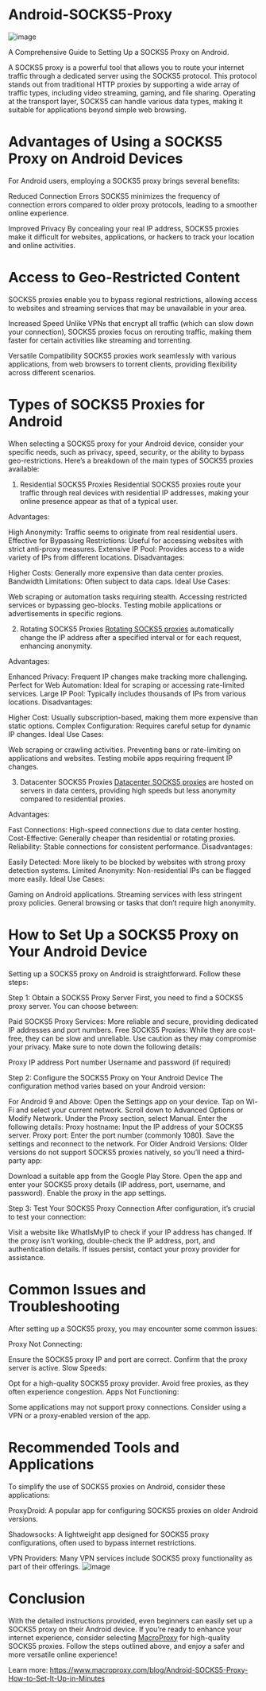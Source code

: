 # Android-SOCKS5-Proxy
![image](https://github.com/user-attachments/assets/ad13c0ee-93fa-4d80-843b-7e20c19f55b6)

A Comprehensive Guide to Setting Up a SOCKS5 Proxy on Android.

A SOCKS5 proxy is a powerful tool that allows you to route your internet traffic through a dedicated server using the SOCKS5 protocol. This protocol stands out from traditional HTTP proxies by supporting a wide array of traffic types, including video streaming, gaming, and file sharing. Operating at the transport layer, SOCKS5 can handle various data types, making it suitable for applications beyond simple web browsing.

# Advantages of Using a SOCKS5 Proxy on Android Devices
For Android users, employing a SOCKS5 proxy brings several benefits:

Reduced Connection Errors
SOCKS5 minimizes the frequency of connection errors compared to older proxy protocols, leading to a smoother online experience.

Improved Privacy
By concealing your real IP address, SOCKS5 proxies make it difficult for websites, applications, or hackers to track your location and online activities.

# Access to Geo-Restricted Content
SOCKS5 proxies enable you to bypass regional restrictions, allowing access to websites and streaming services that may be unavailable in your area.

Increased Speed
Unlike VPNs that encrypt all traffic (which can slow down your connection), SOCKS5 proxies focus on rerouting traffic, making them faster for certain activities like streaming and torrenting.

Versatile Compatibility
SOCKS5 proxies work seamlessly with various applications, from web browsers to torrent clients, providing flexibility across different scenarios.

# Types of SOCKS5 Proxies for Android
When selecting a SOCKS5 proxy for your Android device, consider your specific needs, such as privacy, speed, security, or the ability to bypass geo-restrictions. Here’s a breakdown of the main types of SOCKS5 proxies available:

1. Residential SOCKS5 Proxies
Residential SOCKS5 proxies route your traffic through real devices with residential IP addresses, making your online presence appear as that of a typical user.

Advantages:

High Anonymity: Traffic seems to originate from real residential users.
Effective for Bypassing Restrictions: Useful for accessing websites with strict anti-proxy measures.
Extensive IP Pool: Provides access to a wide variety of IPs from different locations.
Disadvantages:

Higher Costs: Generally more expensive than data center proxies.
Bandwidth Limitations: Often subject to data caps.
Ideal Use Cases:

Web scraping or automation tasks requiring stealth.
Accessing restricted services or bypassing geo-blocks.
Testing mobile applications or advertisements in specific regions.

2. Rotating SOCKS5 Proxies
[Rotating SOCKS5 proxies](https://www.macroproxy.com/rotating-residential-proxy) automatically change the IP address after a specified interval or for each request, enhancing anonymity.

Advantages:

Enhanced Privacy: Frequent IP changes make tracking more challenging.
Perfect for Web Automation: Ideal for scraping or accessing rate-limited services.
Large IP Pool: Typically includes thousands of IPs from various locations.
Disadvantages:

Higher Cost: Usually subscription-based, making them more expensive than static options.
Complex Configuration: Requires careful setup for dynamic IP changes.
Ideal Use Cases:

Web scraping or crawling activities.
Preventing bans or rate-limiting on applications and websites.
Testing mobile apps requiring frequent IP changes.

3. Datacenter SOCKS5 Proxies
[Datacenter SOCKS5 proxies](https://www.macroproxy.com/datacenter-proxy) are hosted on servers in data centers, providing high speeds but less anonymity compared to residential proxies.

Advantages:

Fast Connections: High-speed connections due to data center hosting.
Cost-Effective: Generally cheaper than residential or rotating proxies.
Reliability: Stable connections for consistent performance.
Disadvantages:

Easily Detected: More likely to be blocked by websites with strong proxy detection systems.
Limited Anonymity: Non-residential IPs can be flagged more easily.
Ideal Use Cases:

Gaming on Android applications.
Streaming services with less stringent proxy policies.
General browsing or tasks that don’t require high anonymity.

# How to Set Up a SOCKS5 Proxy on Your Android Device
Setting up a SOCKS5 proxy on Android is straightforward. Follow these steps:

Step 1: Obtain a SOCKS5 Proxy Server
First, you need to find a SOCKS5 proxy server. You can choose between:

Paid SOCKS5 Proxy Services: More reliable and secure, providing dedicated IP addresses and port numbers.
Free SOCKS5 Proxies: While they are cost-free, they can be slow and unreliable. Use caution as they may compromise your privacy.
Make sure to note down the following details:

Proxy IP address
Port number
Username and password (if required)

Step 2: Configure the SOCKS5 Proxy on Your Android Device
The configuration method varies based on your Android version:

For Android 9 and Above:
Open the Settings app on your device.
Tap on Wi-Fi and select your current network.
Scroll down to Advanced Options or Modify Network.
Under the Proxy section, select Manual.
Enter the following details:
Proxy hostname: Input the IP address of your SOCKS5 server.
Proxy port: Enter the port number (commonly 1080).
Save the settings and reconnect to the network.
For Older Android Versions:
Older versions do not support SOCKS5 proxies natively, so you’ll need a third-party app:

Download a suitable app from the Google Play Store.
Open the app and enter your SOCKS5 proxy details (IP address, port, username, and password).
Enable the proxy in the app settings.

Step 3: Test Your SOCKS5 Proxy Connection
After configuration, it’s crucial to test your connection:

Visit a website like WhatIsMyIP to check if your IP address has changed.
If the proxy isn’t working, double-check the IP address, port, and authentication details. If issues persist, contact your proxy provider for assistance.

# Common Issues and Troubleshooting
After setting up a SOCKS5 proxy, you may encounter some common issues:

Proxy Not Connecting:

Ensure the SOCKS5 proxy IP and port are correct.
Confirm that the proxy server is active.
Slow Speeds:

Opt for a high-quality SOCKS5 proxy provider.
Avoid free proxies, as they often experience congestion.
Apps Not Functioning:

Some applications may not support proxy connections. Consider using a VPN or a proxy-enabled version of the app.

# Recommended Tools and Applications
To simplify the use of SOCKS5 proxies on Android, consider these applications:

ProxyDroid:
A popular app for configuring SOCKS5 proxies on older Android versions.

Shadowsocks:
A lightweight app designed for SOCKS5 proxy configurations, often used to bypass internet restrictions.

VPN Providers:
Many VPN services include SOCKS5 proxy functionality as part of their offerings.
![image](https://github.com/user-attachments/assets/65d5589e-47dc-462d-a1a5-56aa6d1e5b04)

# Conclusion
With the detailed instructions provided, even beginners can easily set up a SOCKS5 proxy on their Android device. If you’re ready to enhance your internet experience, consider selecting [MacroProxy](https://www.macroproxy.com/) for high-quality SOCKS5 proxies. Follow the steps outlined above, and enjoy a safer and more versatile online experience!

Learn more: https://www.macroproxy.com/blog/Android-SOCKS5-Proxy-How-to-Set-It-Up-in-Minutes
